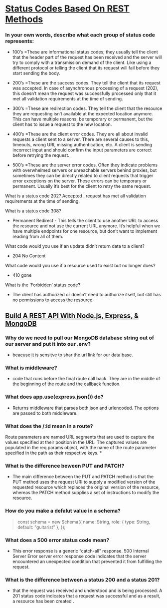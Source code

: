 # [Status Codes Based On REST Methods](https://www.moesif.com/blog/technical/api-design/Which-HTTP-Status-Code-To-Use-For-Every-CRUD-App/)

### In your own words, describe what each group of status code represents:
* 100’s =These are informational status codes; they usually tell the client that the header part of the request has been received and the server will try to comply with a transmission demand of the client. Like using a different protocol or telling the client that its request will fail before they start sending the body.


* 200’s =These are the success codes. They tell the client that its request was accepted. In case of asynchronous processing of a request (202), this doesn’t mean the request was successfully processed only that it met all validation requirements at the time of sending.


* 300’s =These are redirection codes. They tell the client that the resource they are requesting isn’t available at the expected location anymore. This can have multiple reasons, be temporary or permanent, but the client has to issue a request to the new location.


* 400’s =These are the client error codes. They are all about invalid requests a client sent to a server. There are several causes to this, timeouts, wrong URI, missing authentication, etc. A client is sending incorrect input and should confirm the input parameters are correct before retrying the request.


* 500’s =These are the server error codes. Often they indicate problems with overwhelmed servers or unreachable servers behind proxies, but sometimes they can be directly related to client requests that trigger error exceptions on the server. These errors can be temporary or permanent. Usually it’s best for the client to retry the same request.



What is a status code 202?
Accepted . request has met all validation requirements at the time of sending.


What is a status code 308?
*  Permanent Redirect - This tells the client to use another URL to access the resource and not use the current URL anymore. It’s helpful when we have multiple endpoints for one resource, but don’t want to implement reading from all of them.

What code would you use if an update didn’t return data to a client?
* 204 No Content

What code would you use if a resource used to exist but no longer does?
* 410 gone

What is the ‘Forbidden’ status code?
* The client has authorized or doesn’t need to authorize itself, but still has no permissions to access the resource.

## [Build A REST API With Node.js, Express, & MongoDB](https://www.youtube.com/channel/UCFbNIlppjAuEX4znoulh0Cw)

### Why do we need to pull our MongoDB database string out of our server and put it into our .env?
*  beacuse it is sensitve to shar the url link for our data base. 
### What is middleware?
* code that runs before the final route call back. They are in the middle of the beginning of the route and the callback function.
### What does app.use(express.json()) do?
* Returns middleware that parses both json and urlencoded. The options are passed to both middleware.
### What does the /:id mean in a route?
Route parameters are named URL segments that are used to capture the values specified at their position in the URL. The captured values are populated in the req.params object, with the name of the route parameter specified in the path as their respective keys.
* 
### What is the difference beween PUT and PATCH?
* The main difference between the PUT and PATCH method is that the PUT method uses the request URI to supply a modified version of the requested resource which replaces the original version of the resource, whereas the PATCH method supplies a set of instructions to modify the resource.
### How do you make a defalut value in a schema?
>const schema = new Schema({
  name: String,
  role: { type: String, default: "guitarist" },
});
### What does a 500 error status code mean?
* This error response is a generic “catch-all” response. 500 Internal Server Error server error response code indicates that the server encountered an unexpected condition that prevented it from fulfilling the request.
### What is the difference between a status 200 and a status 201?
* that the request was received and understood and is being processed. A 201 status code indicates that a request was successful and as a result, a resource has been created .